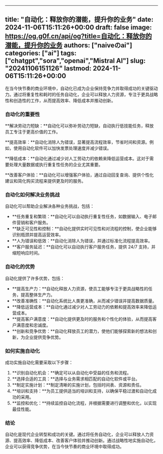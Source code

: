 
---
title: "自动化：释放你的潜能，提升你的业务"
date: 2024-11-06T15:11:26+00:00
draft: false
image: https://og.g0f.cn/api/og?title=自动化：释放你的潜能，提升你的业务
authors: ["naiveのai"]
categories: ["ai"]
tags: ["chatgpt","sora","openai","Mistral AI"]
slug: "20241106151126"
lastmod: 2024-11-06T15:11:26+00:00
---
在当今快节奏的商业环境中，自动化已成为企业保持竞争力并取得成功的关键驱动力。通过将重复性和耗时的任务自动化，企业可以释放人力资源，专注于更具战略性和创造性的工作，从而提高效率、降低成本并推动创新。

### 自动化的重要性

**解决劳动力短缺：**自动化可以弥补劳动力短缺，自动执行低技能任务，释放员工专注于更高价值的工作。

**提高效率：**自动化消除人为错误，显著提高流程效率，节省时间和资源。例如，使用自动化软件可以加快发票处理速度并减少错误。

**降低成本：**自动化通过减少对人工劳动力的依赖来降低运营成本。这对于需要处理大量数据或执行重复性任务的企业尤其重要。

**改善客户体验：**自动化可以增强客户体验，通过自动回复查询、提供个性化建议和简化购买流程来提供更及时的服务。

### 自动化如何解决业务挑战

自动化可以帮助企业解决各种业务挑战，包括：

- **任务重复和繁琐：**自动化可以自动执行重复性任务，如数据输入、电子邮件营销和客户服务。
- **缺乏可见性和控制：**自动化提供实时可见性和对流程的控制，使企业能够识别瓶颈并提高运营效率。
- **人为错误和低效：**自动化消除人为错误，并通过标准化流程提高效率。
- **客户服务延迟：**自动化可以自动执行客户服务任务，提供 24/7 支持，并缩短响应时间。

### 自动化的优势

自动化提供了许多优势，包括：

- **提高生产力：**自动化释放人力资源，使员工能够专注于更具战略性的任务，提高整体生产力。
- **改善准确性：**自动化系统比人类更准确，从而减少错误并提高数据质量。
- **降低运营成本：**自动化通过减少对人工劳动力的依赖和提高效率来降低运营成本。
- **提高客户满意度：**自动化提供更及时的服务和个性化的体验，从而提高客户满意度和忠诚度。
- **创新和竞争优势：**自动化释放员工的潜力，使他们能够探索新的想法和创新，为企业提供竞争优势。

### 如何实施自动化

成功实施自动化需要采取以下步骤：

1. **识别自动化机会：**确定可以从自动化中受益的任务和流程。
2. **选择合适的工具：**选择与业务需求相匹配的自动化软件或平台。
3. **制定实施计划：**制定清晰的实施计划，包括时间表、资源和责任。
4. **培训和支持：**为员工提供适当的培训和支持，以确保平稳过渡和自动化成功的采用。
5. **监控和优化：**持续监控自动化流程，并根据需要进行调整和优化，以实现最佳性能。

### 结论

自动化是现代企业转型和成功的关键。通过将任务自动化，企业可以释放人力资源、提高效率、降低成本、改善客户体验并推动创新。通过战略性地实施自动化，企业可以获得竞争优势，在当今快节奏的商业环境中取得成功。